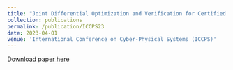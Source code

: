 ```yaml
---
title: "Joint Differential Optimization and Verification for Certified Reinforcement Learning"
collection: publications
permalink: /publication/ICCPS23
date: 2023-04-01
venue: 'International Conference on Cyber-Physical Systems (ICCPS)'
---
```


[Download paper here](http://ChaoHuang2018.github.io/files/ICCPS23.pdf)
